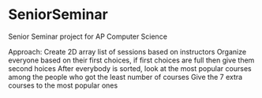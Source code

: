 # SeniorSeminar
Senior Seminar project for AP Computer Science

Approach:
Create 2D array list of sessions based on instructors
Organize everyone based on their first choices, if first choices are full then give them second hoices
After everybody is sorted, look at the most popular courses among the people who got the least number of courses
Give the 7 extra courses to the most popular ones
